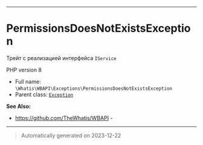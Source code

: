 ***

# PermissionsDoesNotExistsException

Трейт с реализацией
интерфейса `IService`

PHP version 8

* Full name: `\Whatis\WBAPI\Exceptions\PermissionsDoesNotExistsException`
* Parent class: [`Exception`](../../../Exception.md)

**See Also:**

* https://github.com/TheWhatis/WBAPI - 






***
> Automatically generated on 2023-12-22
